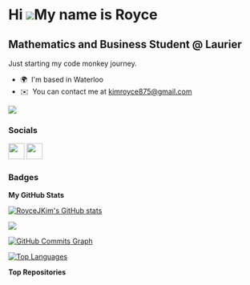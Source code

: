 Hi ![](https://user-images.githubusercontent.com/18350557/176309783-0785949b-9127-417c-8b55-ab5a4333674e.gif)My name is Royce
=================================================================================================================================

Mathematics and Business Student @ Laurier
---------------------------------------------------------

Just starting my code monkey journey.

* 🌍  I'm based in Waterloo
* ✉️  You can contact me at [kimroyce875@gmail.com](mailto:kimroyce875@gmail.com)

<a href="https://www.github.com/RoyceJKim" target="_blank" rel="noreferrer"><img
src="https://img.shields.io/github/followers/RoyceJKim?logo=github&style=for-the-badge&color=14b8a6&labelColor=000000" /></a>

### Socials

<p align="left"> <a href="https://www.github.com/RoyceJKim" target="_blank" rel="noreferrer"><img src="https://raw.githubusercontent.com/danielcranney/readme-generator/main/public/icons/socials/github.svg" width="32" height="32" /></a> <a href="https://www.linkedin.com/in/roycejkim/" target="_blank" rel="noreferrer"><img src="https://raw.githubusercontent.com/danielcranney/readme-generator/main/public/icons/socials/linkedin.svg" width="32" height="32" /></a></p>

### Badges

<b>My GitHub Stats</b>

<a href="http://www.github.com/RoyceJKim"><img src="https://github-readme-stats.vercel.app/api?username=RoyceJKim&show_icons=true&hide=&count_private=true&title_color=14b8a6&text_color=64748b&icon_color=14b8a6&bg_color=000000&hide_border=true&show_icons=true" alt="RoyceJKim's GitHub stats" /></a>

<a href="http://www.github.com/RoyceJKim"><img src="https://github-readme-streak-stats.herokuapp.com/?user=RoyceJKim&stroke=64748b&background=000000&ring=14b8a6&fire=14b8a6&currStreakNum=64748b&currStreakLabel=14b8a6&sideNums=64748b&sideLabels=64748b&dates=64748b&hide_border=true" /></a>

<a href="http://www.github.com/RoyceJKim"><img src="https://github-readme-activity-graph.cyclic.app/graph?username=RoyceJKim&bg_color=000000&color=64748b&line=14b8a6&point=64748b&area_color=000000&area=true&hide_border=true&custom_title=GitHub%20Commits%20Graph" alt="GitHub Commits Graph" /></a>

<a href="https://github.com/RoyceJKim" align="left"><img src="https://github-readme-stats.vercel.app/api/top-langs/?username=RoyceJKim&langs_count=10&title_color=14b8a6&text_color=64748b&icon_color=14b8a6&bg_color=000000&hide_border=true&locale=en&custom_title=Top%20%Languages" alt="Top Languages" /></a>

<b>Top Repositories</b>

<div width="100%" align="center"></div><br /><br /><br /><br /><br /><br /><br />
